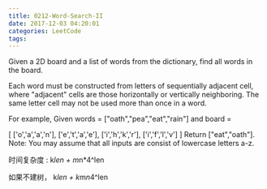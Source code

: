 ```yaml
---
title: 0212-Word-Search-II
date: 2017-12-03 04:20:01
categories: LeetCode
tags:
---
```


Given a 2D board and a list of words from the dictionary, find all words in the board.

Each word must be constructed from letters of sequentially adjacent cell, where "adjacent" cells are those horizontally or vertically neighboring. The same letter cell may not be used more than once in a word.

For example,
Given words = ["oath","pea","eat","rain"] and board =

[
  ['o','a','a','n'],
  ['e','t','a','e'],
  ['i','h','k','r'],
  ['i','f','l','v']
]
Return ["eat","oath"].
Note:
You may assume that all inputs are consist of lowercase letters a-z.

时间复杂度 : k*len + m*n*4^len

如果不建树， k*len + k*m*n*4^len
